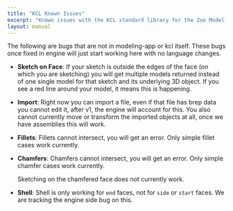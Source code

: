 ```yaml
---
title: "KCL Known Issues"
excerpt: "Known issues with the KCL standard library for the Zoo Modeling App."
layout: manual
---
```


The following are bugs that are not in modeling-app or kcl itself. These bugs
once fixed in engine will just start working here with no language changes.

- **Sketch on Face**: If your sketch is outside the edges of the face (on which you
    are sketching) you will get multiple models returned instead of one single
    model for that sketch and its underlying 3D object.
    If you see a red line around your model, it means this is happening.

- **Import**: Right now you can import a file, even if that file has brep data
    you cannot edit it, after v1, the engine will account for this. You also cannot
    currently move or transform the imported objects at all, once we have assemblies
    this will work.

- **Fillets**: Fillets cannot intersect, you will get an error. Only simple fillet
    cases work currently.

- **Chamfers**: Chamfers cannot intersect, you will get an error. Only simple
    chamfer cases work currently.

    Sketching on the chamfered face does not currently work.

- **Shell**: Shell is only working for `end` faces, not for `side` or `start` 
    faces. We are tracking the engine side bug on this.
